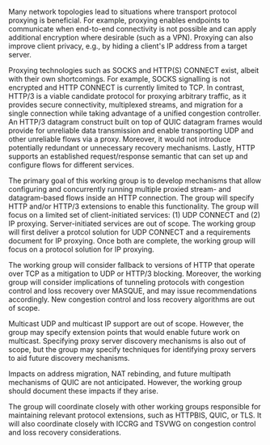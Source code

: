 Many network topologies lead to situations where transport protocol proxying is
beneficial. For example, proxying enables endpoints to communicate when
end-to-end connectivity is not possible and can apply additional encryption
where desirable (such as a VPN). Proxying can also improve client privacy, e.g.,
by hiding a client's IP address from a target server.

Proxying technologies such as SOCKS and HTTP(S) CONNECT exist, albeit with their
own shortcomings. For example, SOCKS signalling is not encrypted and HTTP
CONNECT is currently limited to TCP. In contrast, HTTP/3 is a viable candidate
protocol for proxying arbitrary traffic, as it provides secure connectivity,
multiplexed streams, and migration for a single connection while taking
advantage of a unified congestion controller. An HTTP/3 datagram construct built
on top of QUIC datagram frames would provide for unreliable data transmission
and enable transporting UDP and other unreliable flows via a proxy. Moreover, it
would not introduce potentially redundant or unnecessary recovery mechanisms.
Lastly, HTTP supports an established request/response semantic that can set up
and configure flows for different services.

The primary goal of this working group is to develop mechanisms that allow
configuring and concurrently running multiple proxied stream- and datagram-based
flows inside an HTTP connection. The group will specify HTTP and/or HTTP/3
extensions to enable this functionality. The group will focus on a limited set
of client-initiated services: (1) UDP CONNECT and (2) IP proxying. 
Server-initiated services are out of scope. The working group will first deliver 
a protcol solution for UDP CONNECT and a requirements document for IP proxying. 
Once both are complete, the working group will focus on a protocol solution for 
IP proxying.

The working group will consider fallback to versions of HTTP that operate over 
TCP as a mitigation to UDP or HTTP/3 blocking. Moreover, the working group will 
consider implications of tunneling protocols with congestion control and loss 
recovery over MASQUE, and may issue recommendations accordingly. New congestion 
control and loss recovery algorithms are out of scope.

Multicast UDP and multicast IP support are out of scope. However, the group may
specify extension points that would enable future work on multicast. Specifying
proxy server discovery mechanisms is also out of scope, but the group may
specify techniques for identifying proxy servers to aid future discovery
mechanisms.

Impacts on address migration, NAT rebinding, and future multipath mechanisms of
QUIC are not anticipated. However, the working group should document these
impacts if they arise.

The group will coordinate closely with other working groups responsible for
maintaining relevant protocol extensions, such as HTTPBIS, QUIC, or TLS. It will
also coordinate closely with ICCRG and TSVWG on congestion control and loss
recovery considerations.
